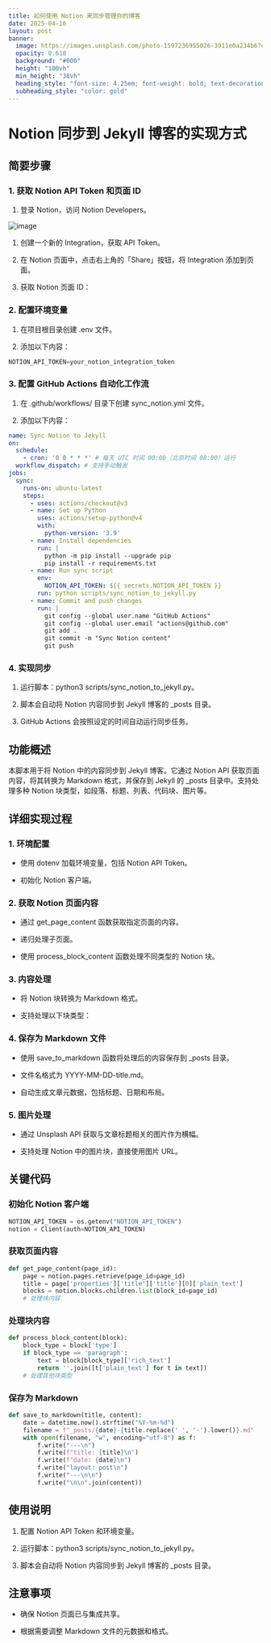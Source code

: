 ```yaml
---
title: 如何使用 Notion 来同步管理你的博客
date: 2025-04-16
layout: post
banner:
  image: https://images.unsplash.com/photo-1597236955026-3911e0a234b6?crop=entropy&cs=tinysrgb&fit=max&fm=jpg&ixid=M3w2OTIwMzJ8MHwxfHJhbmRvbXx8fHx8fHx8fDE3NDQ4MzQ5OTJ8&ixlib=rb-4.0.3&q=80&w=1080
  opacity: 0.618
  background: "#000"
  height: "100vh"
  min_height: "38vh"
  heading_style: "font-size: 4.25em; font-weight: bold; text-decoration: underline"
  subheading_style: "color: gold"
---
```


# Notion 同步到 Jekyll 博客的实现方式

## 简要步骤

### 1. 获取 Notion API Token 和页面 ID

1. 登录 Notion，访问 Notion Developers。

![image](https://prod-files-secure.s3.us-west-2.amazonaws.com/a7a0cc5a-89b9-4cda-8686-1fba0ca52f40/d19c1afe-dea5-4312-9333-786b0ba83054/image.png?X-Amz-Algorithm=AWS4-HMAC-SHA256&X-Amz-Content-Sha256=UNSIGNED-PAYLOAD&X-Amz-Credential=ASIAZI2LB466YPIPGMYV%2F20250416%2Fus-west-2%2Fs3%2Faws4_request&X-Amz-Date=20250416T202312Z&X-Amz-Expires=3600&X-Amz-Security-Token=IQoJb3JpZ2luX2VjEMT%2F%2F%2F%2F%2F%2F%2F%2F%2F%2FwEaCXVzLXdlc3QtMiJHMEUCIQDkfP%2F2m3xZ2ohmZVdKBeGkVRksd5xE9ejl9RldVEZ2AAIgX9K%2FhWBED2uonUV9d8ZGkkkhGctznTJiJOvQm2opwQ0q%2FwMITRAAGgw2Mzc0MjMxODM4MDUiDLT7xIrNvPj809a8aSrcAwjUjKSpP66QlFRRpaozkfSP3EcAnHbY7gYQWfjsngeKqzZvgiJSVcbKHVoW9lsuONYa92M%2Bcbzq8%2BTYicA8VBNaWG3qf9m1%2Bi6tOgfBNvy3EstNA6RKYrK5nyuxM4uuw%2BXN%2BIpgYck6lHrV%2BkZynZM4Mxojboq8emmIoR6tEzQm88YwU2DkVzTr%2BW7cOcZfxeewwdZBiLjiQFww7%2Bope63jSbatQwpN7kzmc9w3ZcWEoZURu4SH2keXZVfNmQd4gkHaIkB3d32dKomzOEmzaNO1BbvJ6qwHyxo%2FjGbtsGU%2BM6rKKXFefWdGJanI735JqawJ5iUxOBD5ubHq9jQq5nhUhEi8kYkO8JXplhX266H1tizVVhemfKDW2CMPkNfV9WpfMKH3RSQ2Mz8nblBuhFEzUC1Po6y1zsWnG4ccPnDsJboR5yo5R7%2Fuq%2BBrL0o0LOSAwVdT8QTOGMfgHGch6rkqL6g197cvaPSUCsZEadpglRxKXGKoDwGwOohkIyxttq5rdxGb6jOWN7%2Fsqx3kqHl1FpG%2F9RsnwlZNO7TchbcsDeCzKkQN%2B1fMJJOwTsQ4DF%2Bx5Bu%2FLsgNOGNmtWBXS2do%2BfziIIq5WQzUo6uHGYUuzzeddFW2kCWamcfpMPeSgMAGOqUBwP%2FBcDf8jDKPlthohY0v4N9nyvD3kN1OCkzpBRsqnfiC5slInSnLPwM2JgxDLqXUsE835r0pgv1tV3BLebsofhfKOSaFSj3BeNXCpvytHJBmfZzD4IF4kBAPz9WCnACPzQq1wKqCQ%2FoVlFC%2BEA2vpfu66ZPcDsROh1MX5R8EDdWp96k8O8O9HMYKB4J3QLhm09iKukYmK1982T4b%2BV7JLJVY2zYF&X-Amz-Signature=12c79b1947cda14a01ff4e52e3a7b0cf8f673c5f60af95c4a3fd1cc4673e210b&X-Amz-SignedHeaders=host&x-id=GetObject)

1. 创建一个新的 Integration，获取 API Token。

1. 在 Notion 页面中，点击右上角的「Share」按钮，将 Integration 添加到页面。

1. 获取 Notion 页面 ID：


### 2. 配置环境变量

1. 在项目根目录创建 .env 文件。

1. 添加以下内容：

```javascript
NOTION_API_TOKEN=your_notion_integration_token
```

### 3. 配置 GitHub Actions 自动化工作流

1. 在 .github/workflows/ 目录下创建 sync_notion.yml 文件。

1. 添加以下内容：

```yaml
name: Sync Notion to Jekyll
on:
  schedule:
    - cron: '0 0 * * *' # 每天 UTC 时间 00:00（北京时间 08:00）运行
  workflow_dispatch: # 支持手动触发
jobs:
  sync:
    runs-on: ubuntu-latest
    steps:
      - uses: actions/checkout@v3
      - name: Set up Python
        uses: actions/setup-python@v4
        with:
          python-version: '3.9'
      - name: Install dependencies
        run: |
          python -m pip install --upgrade pip
          pip install -r requirements.txt
      - name: Run sync script
        env:
          NOTION_API_TOKEN: ${{ secrets.NOTION_API_TOKEN }}
        run: python scripts/sync_notion_to_jekyll.py
      - name: Commit and push changes
        run: |
          git config --global user.name "GitHub Actions"
          git config --global user.email "actions@github.com"
          git add .
          git commit -m "Sync Notion content"
          git push
```

### 4. 实现同步

1. 运行脚本：python3 scripts/sync_notion_to_jekyll.py。

1. 脚本会自动将 Notion 内容同步到 Jekyll 博客的 _posts 目录。

1. GitHub Actions 会按照设定的时间自动运行同步任务。

## 功能概述

本脚本用于将 Notion 中的内容同步到 Jekyll 博客。它通过 Notion API 获取页面内容，将其转换为 Markdown 格式，并保存到 Jekyll 的 _posts 目录中。支持处理多种 Notion 块类型，如段落、标题、列表、代码块、图片等。

## 详细实现过程

### 1. 环境配置

- 使用 dotenv 加载环境变量，包括 Notion API Token。

- 初始化 Notion 客户端。

### 2. 获取 Notion 页面内容

- 通过 get_page_content 函数获取指定页面的内容。

- 递归处理子页面。

- 使用 process_block_content 函数处理不同类型的 Notion 块。

### 3. 内容处理

- 将 Notion 块转换为 Markdown 格式。

- 支持处理以下块类型：


### 4. 保存为 Markdown 文件

- 使用 save_to_markdown 函数将处理后的内容保存到 _posts 目录。

- 文件名格式为 YYYY-MM-DD-title.md。

- 自动生成文章元数据，包括标题、日期和布局。

### 5. 图片处理

- 通过 Unsplash API 获取与文章标题相关的图片作为横幅。

- 支持处理 Notion 中的图片块，直接使用图片 URL。

## 关键代码

### 初始化 Notion 客户端

```python
NOTION_API_TOKEN = os.getenv("NOTION_API_TOKEN")
notion = Client(auth=NOTION_API_TOKEN)
```

### 获取页面内容

```python
def get_page_content(page_id):
    page = notion.pages.retrieve(page_id=page_id)
    title = page['properties']['title']['title'][0]['plain_text']
    blocks = notion.blocks.children.list(block_id=page_id)
    # 处理块内容
```

### 处理块内容

```python
def process_block_content(block):
    block_type = block['type']
    if block_type == 'paragraph':
        text = block[block_type]['rich_text']
        return ''.join([t['plain_text'] for t in text])
    # 处理其他块类型
```

### 保存为 Markdown

```python
def save_to_markdown(title, content):
    date = datetime.now().strftime("%Y-%m-%d")
    filename = f"_posts/{date}-{title.replace(' ', '-').lower()}.md"
    with open(filename, "w", encoding="utf-8") as f:
        f.write("---\n")
        f.write(f"title: {title}\n")
        f.write(f"date: {date}\n")
        f.write("layout: post\n")
        f.write("---\n\n")
        f.write("\n\n".join(content))
```

## 使用说明

1. 配置 Notion API Token 和环境变量。

1. 运行脚本：python3 scripts/sync_notion_to_jekyll.py。

1. 脚本会自动将 Notion 内容同步到 Jekyll 博客的 _posts 目录。

## 注意事项

- 确保 Notion 页面已与集成共享。

- 根据需要调整 Markdown 文件的元数据和格式。